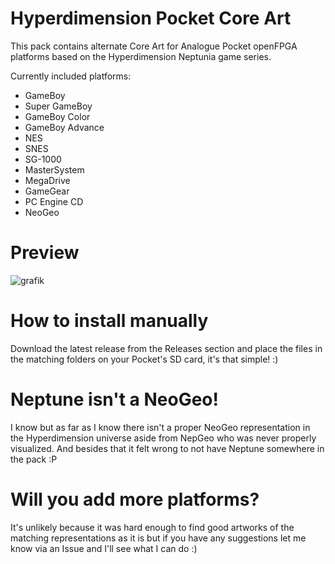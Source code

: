 # Hyperdimension Pocket Core Art

This pack contains alternate Core Art for Analogue Pocket openFPGA platforms based on the Hyperdimension Neptunia game series.

Currently included platforms:

- GameBoy
- Super GameBoy
- GameBoy Color
- GameBoy Advance
- NES
- SNES
- SG-1000
- MasterSystem
- MegaDrive
- GameGear
- PC Engine CD
- NeoGeo

# Preview
![grafik](https://user-images.githubusercontent.com/22203339/219407197-7aecd083-8f67-48e2-89a9-f981e2e46693.png)

# How to install manually

Download the latest release from the Releases section and place the files in the matching folders on your Pocket's SD card, it's that simple! :)

# Neptune isn't a NeoGeo!

I know but as far as I know there isn't a proper NeoGeo representation in the Hyperdimension universe aside from NepGeo who was never properly visualized. And besides that it felt wrong to not have Neptune somewhere in the pack :P

# Will you add more platforms?

It's unlikely because it was hard enough to find good artworks of the matching representations as it is but if you have any suggestions let me know via an Issue and I'll see what I can do :)
